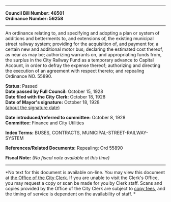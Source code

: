 * * * * *  
  
**Council Bill Number: [](#h0)[](#h2)46501**   
**Ordinance Number: 56258**  
  
* * * * *  
  
An ordinance relating to, and specifying and adopting a plan or system of additions and betterments to, and extensions of, the existing municipal street railway system; providing for the acquisition of, and payment for, a certain new and additional motor bus; declaring the estimated cost thereof, as near as may be; authorizing warrants on, and appropriating funds from, the surplus in the City Railway Fund as a temporary advance to Capital Account, in order to defray the expense thereof; authorizing and directing the execution of an agreement with respect thereto; and repealing Ordinance NO. 55890.  
  
**Status:** Passed   
**Date passed by Full Council:** October 15, 1928   
**Date filed with the City Clerk:** October 18, 1928   
**Date of Mayor's signature:** October 18, 1928   
[(about the signature date)](/~public/approvaldate.htm)   
  
  
**Date introduced/referred to committee:** October 8, 1928   
**Committee:** Finance and City Utilities   
  
**Index Terms:** BUSES, CONTRACTS, MUNICIPAL-STREET-RAILWAY-SYSTEM  
  
**References/Related Documents:** Repealing: Ord 55890  
  
**Fiscal Note:** *(No fiscal note available at this time)*  
  
* * * * *  
  
*No text for this document is available on-line. You may view this document at [the Office of the City Clerk](http://www.seattle.gov/leg/clerk/contactUs.htm). If you are unable to visit the Clerk's Office, you may request a copy or scan be made for you by Clerk staff. Scans and copies provided by the Office of the City Clerk are subject to [copy fees](http://clerk.seattle.gov/~public/clerkfees.htm), and the timing of service is dependent on the availability of staff. *  
  
  
